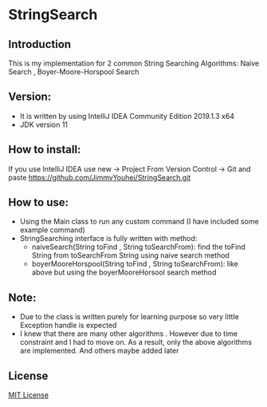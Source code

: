 # StringSearch
##	Introduction 
This is my implementation for 2 common String Searching Algorithms: Naive Search , Boyer-Moore-Horspool Search
##	Version: 
-	It is written by using IntelliJ IDEA Community Edition 2019.1.3 x64
-	JDK version 11
##	How to install:
If you use IntelliJ IDEA use new -> Project From Version Control -> Git and paste https://github.com/JimmyYouhei/StringSearch.git
##	How to use: 
-	Using the Main class to run any custom command (I have included some example command)
-	StringSearching interface is fully written with method: 
    -	naiveSearch(String toFind , String toSearchFrom): find the toFind String from toSearchFrom String using naive search method 
    -	boyerMooreHorspool(String toFind , String toSearchFrom): like above but using the boyerMooreHorsool search method
##	Note:
-	Due to the class is written purely for learning purpose so very little Exception handle is expected 
-	I knew that there are many other algorithms . However due to time constraint and I had to move on. As a result, only the above algorithms are implemented. And others maybe added later 
##	License 
[MIT License](https://github.com/JimmyYouhei/StringSearch/blob/master/LICENSE)
